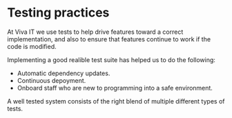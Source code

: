 # Testing practices

At Viva IT we use tests to help drive features toward a correct implementation, and also 
to ensure that features continue to work if the code is modified.

Implementing a good realible test suite has helped us to do the following:
* Automatic dependency updates.
* Continuous depoyment.
* Onboard staff who are new to programming into a safe environment.

A well tested system consists of the right blend of multiple different types of tests.
